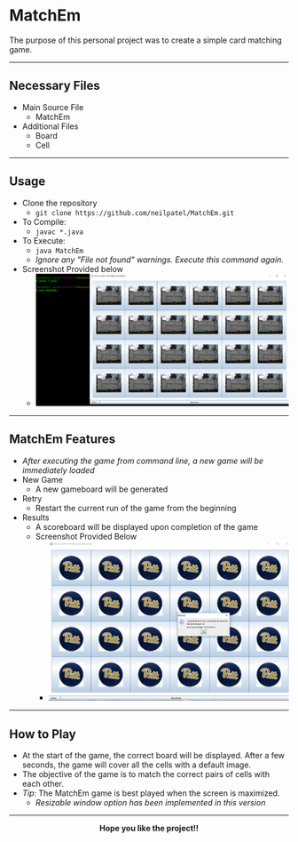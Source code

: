 # MatchEm
The purpose of this personal project was to create a simple card matching game.
___
## Necessary Files
+ Main Source File
	+ MatchEm
+ Additional Files
	+ Board
	+ Cell
___
## Usage
+ Clone the repository
	+ `git clone https://github.com/neilpatel/MatchEm.git`
+ To Compile:
	+ `javac *.java`
+ To Execute:
	+ `java MatchEm`
	+ *Ignore any "File not found" warnings. Execute this command again.*
+ Screenshot Provided below
	+ ![Compile-Execution Screenshot](https://github.com/neilpatel/MatchEm/blob/master/screenshots/Compilation-Execution.PNG)

___
## MatchEm Features
+ *After executing the game from command line, a new game will be immediately loaded*
+ New Game
	+ A new gameboard will be generated
+ Retry
	+ Restart the current run of the game from the beginning
+ Results
	+ A scoreboard will be displayed upon completion of the game
	+ Screenshot Provided Below
		+ ![ResultsPage Screenshot](https://github.com/neilpatel/MatchEm/blob/master/screenshots/ResultsPage.PNG)
___
## How to Play
+ At the start of the game, the correct board will be displayed. After a few seconds, the game will cover all the cells with a default image. 
+ The objective of the game is to match the correct pairs of cells with each other. 
+ *Tip:* The MatchEm game is best played when the screen is maximized.
	+ *Resizable window option has been implemented in this version*

___
<p align = "center"> <b> Hope you like the project!!  </b> </p>

